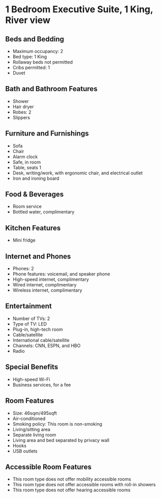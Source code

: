 # 1 Bedroom Executive Suite, 1 King, River view

## Beds and Bedding

- Maximum occupancy: 2
- Bed type: 1 King
- Rollaway beds not permitted
- Cribs permitted: 1
- Duvet

## Bath and Bathroom Features

- Shower
- Hair dryer
- Robes: 2
- Slippers

## Furniture and Furnishings

- Sofa
- Chair
- Alarm clock
- Safe, in room
- Table, seats 1
- Desk, writing/work, with ergonomic chair, and electrical outlet
- Iron and ironing board

## Food & Beverages

- Room service
- Bottled water, complimentary

## Kitchen Features

- Mini fridge

## Internet and Phones

- Phones: 2
- Phone features: voicemail, and speaker phone
- High-speed internet, complimentary
- Wired internet, complimentary
- Wireless internet, complimentary

## Entertainment

- Number of TVs: 2
- Type of TV: LED
- Plug-in, high-tech room
- Cable/satellite
- International cable/satellite
- Channels: CNN, ESPN, and HBO
- Radio

## Special Benefits

- High-speed Wi-Fi
- Business services, for a fee

## Room Features

- Size: 46sqm/495sqft
- Air-conditioned
- Smoking policy: This room is non-smoking
- Living/sitting area
- Separate living room
- Living area and bed separated by privacy wall
- Hooks
- USB outlets

## Accessible Room Features

- This room type does not offer mobility accessible rooms
- This room type does not offer accessible rooms with roll-in showers
- This room type does not offer hearing accessible rooms
